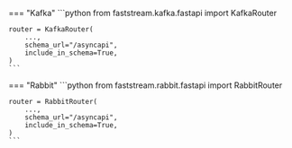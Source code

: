 === "Kafka"
    ```python
    from faststream.kafka.fastapi import KafkaRouter

    router = KafkaRouter(
        ...,
        schema_url="/asyncapi",
        include_in_schema=True,
    )
    ```

=== "Rabbit"
    ```python
    from faststream.rabbit.fastapi import RabbitRouter

    router = RabbitRouter(
        ...,
        schema_url="/asyncapi",
        include_in_schema=True,
    )
    ```
